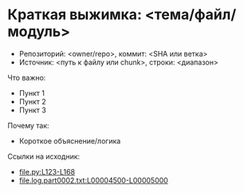 # Краткая выжимка: <тема/файл/модуль>
- Репозиторий: <owner/repo>, коммит: <SHA или ветка>
- Источник: <путь к файлу или chunk>, строки: <диапазон>

Что важно:
- Пункт 1
- Пункт 2
- Пункт 3

Почему так:
- Короткое объяснение/логика

Ссылки на исходник:
- [file.py:L123-L168](<ссылка-на-конкретные-строки>)
- [file.log.part0002.txt:L00004500-L00005000](<ссылка-на-chunk-и-строки>)
